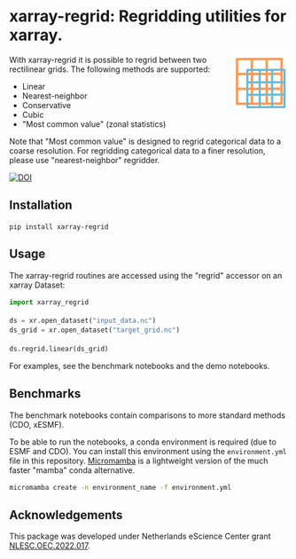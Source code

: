# xarray-regrid: Regridding utilities for xarray.

<img align="right" width="100" alt="Logo" src="./docs/assets/logo.png">

With xarray-regrid it is possible to regrid between two rectilinear grids. The following methods are supported:
 - Linear
 - Nearest-neighbor
 - Conservative
 - Cubic
 - "Most common value" (zonal statistics)

Note that "Most common value" is designed to regrid categorical data to a coarse resolution. For regridding categorical data to a finer resolution, please use "nearest-neighbor" regridder.

[![DOI](https://zenodo.org/badge/DOI/10.5281/zenodo.10203304.svg)](https://doi.org/10.5281/zenodo.10203304)

## Installation

```console
pip install xarray-regrid
```

## Usage
The xarray-regrid routines are accessed using the "regrid" accessor on an xarray Dataset:
```py
import xarray_regrid

ds = xr.open_dataset("input_data.nc")
ds_grid = xr.open_dataset("target_grid.nc")

ds.regrid.linear(ds_grid)
```

For examples, see the benchmark notebooks and the demo notebooks.

## Benchmarks
The benchmark notebooks contain comparisons to more standard methods (CDO, xESMF).

To be able to run the notebooks, a conda environment is required (due to ESMF and CDO).
You can install this environment using the `environment.yml` file in this repository.
[Micromamba](https://mamba.readthedocs.io/en/latest/user_guide/micromamba.html) is a lightweight version of the much faster "mamba" conda alternative.

```sh
micromamba create -n environment_name -f environment.yml
```

## Acknowledgements

This package was developed under Netherlands eScience Center grant [NLESC.OEC.2022.017](https://research-software-directory.org/projects/excited).
